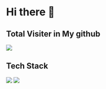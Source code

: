 # Hi there 👋

<!--
**endyd9/endyd9** is a ✨ _special_ ✨ repository because its `README.md` (this file) appears on your GitHub profile.
Here are some ideas to get you started:

- 🔭 I’m currently working on ...
- 🌱 I’m currently learning ...
- 👯 I’m looking to collaborate on ...
- 🤔 I’m looking for help with ...
- 💬 Ask me about ...
- 📫 How to reach me: ...
- 😄 Pronouns: ...
- ⚡ Fun fact: ...
-->

## Total Visiter in My github

![](https://workers-visitors.endyd9.workers.dev/visit?page=github.com/endyd9)

## Tech Stack

<img src="https://img.shields.io/badge/JavaScript-3178C6?style=flat&logo=TypeScript&logoColor=white" >
<img src="https://img.shields.io/badge/TypeScript-3178C6?style=flat&logo=TypeScript&logoColor=white" >

